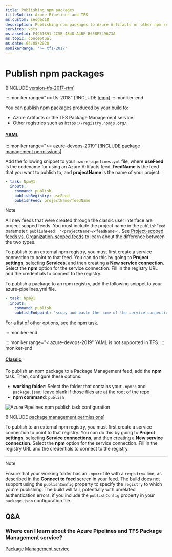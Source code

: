 ```yaml
---
title: Publishing npm packages
titleSuffix: Azure Pipelines and TFS
ms.custom: seodec18
description: Publishing npm packages to Azure Artifacts or other npm registries
services: vsts
ms.assetid: F4C61B91-2C5B-4848-A4BF-B658F549673A
ms.topic: conceptual
ms.date: 04/08/2020
monikerRange: '>= tfs-2017'
---
```


# Publish npm packages

[!INCLUDE [version-tfs-2017-rtm](../includes/version-tfs-2017-rtm.md)]

::: moniker range="<= tfs-2018"
[!INCLUDE [temp](../includes/concept-rename-note.md)]
::: moniker-end

You can publish npm packages produced by your build to:

* Azure Artifacts or the TFS Package Management service.
* Other registries such as `https://registry.npmjs.org/`.

#### [YAML](#tab/yaml/)

::: moniker range=">= azure-devops-2019"
[!INCLUDE [package management permissions](includes/package-management-permissions-for-yaml-build.md)]

Add the following snippet to your `azure-pipelines.yml` file, where **useFeed** is the codename for using an Azure Artifacts feed, **feedName** is the feed that you want to publish to, and **projectName** is the name of your project:

```yaml
- task: Npm@1
  inputs:
    command: publish
    publishRegistry: useFeed
    publishFeed: projectName/feedName
```

> [!NOTE]
> All new feeds that were created through the classic user interface are project scoped feeds. You must include the project name in the `publishFeed` parameter: `publishFeed: '<projectName>/<feedName>'`. See [Project-scoped feeds vs. Organization-scoped feeds](../../artifacts/concepts/feeds.md#project-scoped-feeds-vs-organization-scoped-feeds) to learn about the difference between the two types.

To publish to an external npm registry, you must first create a service connection to point to that feed. You can do this by going to **Project settings**, selecting **Services**, and then creating a **New service connection**. Select the **npm** option for the service connection. Fill in the registry URL and the credentials to connect to the registry.

To publish a package to an npm registry, add the following snippet to your azure-pipelines.yml file.

```yaml
- task: Npm@1
  inputs:
    command: publish
    publishEndpoint: '<copy and paste the name of the service connection here>'
```

For a list of other options, see the [npm task](../tasks/package/npm.md).

::: moniker-end

::: moniker range="< azure-devops-2019"
YAML is not supported in TFS.
::: moniker-end

#### [Classic](#tab/classic/)

To publish an npm package to a Package Management feed, add the **npm** task. Then, configure these options:

* **working folder**: Select the folder that contains your `.npmrc` and `package.json`; leave blank if those files are at the root of the repo
* **npm command**: `publish`

![Azure Pipelines npm publish task configuration](media/npm/team-build-npm-publish.png)

[!INCLUDE [package management permissions](includes/package-management-permissions-for-web-build.md)]

To publish to an external npm registry, you must first create a service connection to point to that registry. You can do this by going to **Project settings**, selecting **Service connections**, and then creating a **New service connection**. Select the **npm** option for the service connection. Fill in the registry URL and the credentials to connect to the registry.

---

> [!NOTE]
> Ensure that your working folder has an `.npmrc` file with a `registry=` line, as described in the **Connect to feed** screen in your feed. The build does not support using the `publishConfig` property to specify the `registry` to which you're publishing. The build will fail, potentially with unrelated authentication errors, if you include the `publishConfig` property in your `package.json` configuration file.

## Q&A

### Where can I learn about the Azure Pipelines and TFS Package Management service?

[Package Management service](../../artifacts/index.yml)

